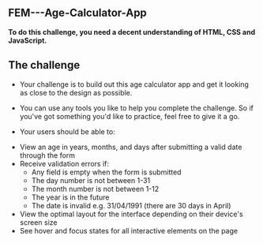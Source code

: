## FEM---Age-Calculator-App

**To do this challenge, you need a decent understanding of HTML, CSS and JavaScript.**

## The challenge

+ Your challenge is to build out this age calculator app and get it looking as close to the design as possible.

+ You can use any tools you like to help you complete the challenge. So if you've got something you'd like to practice, feel free to give it a go.

+ Your users should be able to: 

- View an age in years, months, and days after submitting a valid date through the form
- Receive validation errors if:
  - Any field is empty when the form is submitted
  - The day number is not between 1-31
  - The month number is not between 1-12
  - The year is in the future
  - The date is invalid e.g. 31/04/1991 (there are 30 days in April)
- View the optimal layout for the interface depending on their device's screen size
- See hover and focus states for all interactive elements on the page
